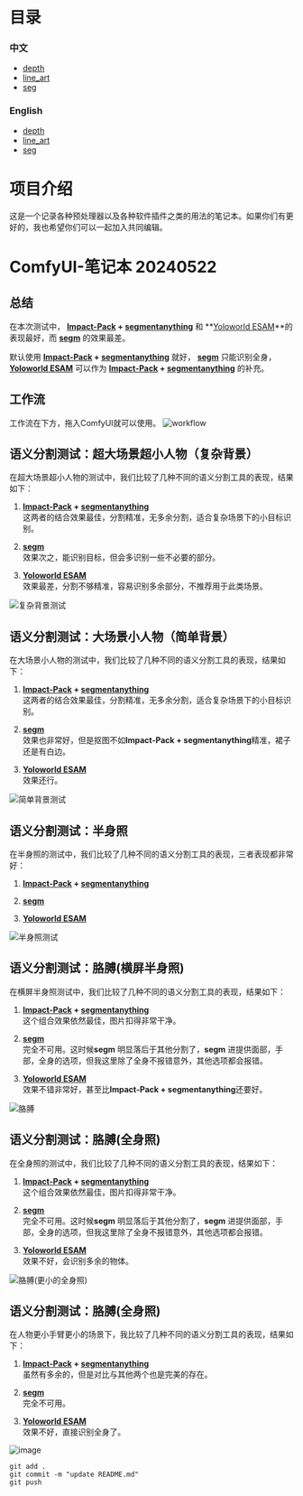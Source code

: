 # 目录
### 中文
- [depth](zh/depth.zh.md)
- [line_art](zh/line_art.zh.md)
- [seg](zh/seg.zh.md)

### English
- [depth](en/depth.zh.md)
- [line_art](en/line_art.zh.md)
- [seg](en/seg.zh.md)

# 项目介绍
这是一个记录各种预处理器以及各种软件插件之类的用法的笔记本。如果你们有更好的，我也希望你们可以一起加入共同编辑。

# ComfyUI-笔记本 20240522

## 总结
在本次测试中，  **[Impact-Pack](https://github.com/ltdrdata/ComfyUI-Impact-Pack) + [segmentanything](https://github.com/storyicon/comfyui_segment_anything)**  和  **[Yoloworld ESAM](https://github.com/ZHO-ZHO-ZHO/ComfyUI-YoloWorld-EfficientSAM)**的表现最好，而  **[segm](https://github.com/ltdrdata/ComfyUI-Impact-Pack)**  的效果最差。

默认使用  **[Impact-Pack](https://github.com/ltdrdata/ComfyUI-Impact-Pack) + [segmentanything](https://github.com/storyicon/comfyui_segment_anything)**  就好，  **[segm](https://github.com/ltdrdata/ComfyUI-Impact-Pack)**  只能识别全身，  **[Yoloworld ESAM](https://github.com/ZHO-ZHO-ZHO/ComfyUI-YoloWorld-EfficientSAM)**  可以作为  **[Impact-Pack](https://github.com/ltdrdata/ComfyUI-Impact-Pack) + [segmentanything](https://github.com/storyicon/comfyui_segment_anything)**  的补充。

## 工作流
工作流在下方，拖入ComfyUI就可以使用。
![workflow](https://github.com/baicai99/ComfyUI-NoteBook/assets/101706274/92a66bc6-5d29-45ff-b5db-79de57e317cd)

## 语义分割测试：超大场景超小人物（复杂背景）

在超大场景超小人物的测试中，我们比较了几种不同的语义分割工具的表现，结果如下：

1. **[Impact-Pack](https://github.com/ltdrdata/ComfyUI-Impact-Pack) + [segmentanything](https://github.com/storyicon/comfyui_segment_anything)**  
   这两者的结合效果最佳，分割精准，无多余分割，适合复杂场景下的小目标识别。

2. **[segm](https://github.com/ltdrdata/ComfyUI-Impact-Pack)**  
   效果次之，能识别目标，但会多识别一些不必要的部分。

3. **[Yoloworld ESAM](https://github.com/ZHO-ZHO-ZHO/ComfyUI-YoloWorld-EfficientSAM)**  
   效果最差，分割不够精准，容易识别多余部分，不推荐用于此类场景。

![复杂背景测试](https://github.com/baicai99/ComfyUI-NoteBook/assets/101706274/5bfa483c-7a50-4aa3-8084-ad69f0dd014a)

## 语义分割测试：大场景小人物（简单背景）

在大场景小人物的测试中，我们比较了几种不同的语义分割工具的表现，结果如下：

1. **[Impact-Pack](https://github.com/ltdrdata/ComfyUI-Impact-Pack) + [segmentanything](https://github.com/storyicon/comfyui_segment_anything)**  
   这两者的结合效果最佳，分割精准，无多余分割，适合复杂场景下的小目标识别。

2. **[segm](https://github.com/ltdrdata/ComfyUI-Impact-Pack)**  
   效果也非常好，但是抠图不如**Impact-Pack + segmentanything**精准，裙子还是有白边。

3. **[Yoloworld ESAM](https://github.com/ZHO-ZHO-ZHO/ComfyUI-YoloWorld-EfficientSAM)**  
   效果还行。

![简单背景测试](https://github.com/baicai99/ComfyUI-NoteBook/assets/101706274/35bb681b-f647-457c-94c2-b4682eddc4f1)

## 语义分割测试：半身照

在半身照的测试中，我们比较了几种不同的语义分割工具的表现，三者表现都非常好：

1. **[Impact-Pack](https://github.com/ltdrdata/ComfyUI-Impact-Pack) + [segmentanything](https://github.com/storyicon/comfyui_segment_anything)**  

2. **[segm](https://github.com/ltdrdata/ComfyUI-Impact-Pack)**  

3. **[Yoloworld ESAM](https://github.com/ZHO-ZHO-ZHO/ComfyUI-YoloWorld-EfficientSAM)**  

![半身照测试](https://github.com/baicai99/ComfyUI-NoteBook/assets/101706274/d67f0559-8bca-4c14-9773-b70cf57b79d1)

## 语义分割测试：胳膊(横屏半身照)

在横屏半身照测试中，我们比较了几种不同的语义分割工具的表现，结果如下：

1. **[Impact-Pack](https://github.com/ltdrdata/ComfyUI-Impact-Pack) + [segmentanything](https://github.com/storyicon/comfyui_segment_anything)**  
   这个组合效果依然最佳，图片扣得非常干净。

2. **[segm](https://github.com/ltdrdata/ComfyUI-Impact-Pack)**  
   完全不可用。这时候**segm** 明显落后于其他分割了，**segm** 进提供面部，手部，全身的选项，但我这里除了全身不报错意外，其他选项都会报错。

3. **[Yoloworld ESAM](https://github.com/ZHO-ZHO-ZHO/ComfyUI-YoloWorld-EfficientSAM)**  
   效果不错非常好，甚至比**Impact-Pack + segmentanything**还要好。
     
![胳膊](https://github.com/baicai99/ComfyUI-NoteBook/assets/101706274/d3bc41c3-ef8a-4922-ad62-08af65b53d47)

## 语义分割测试：胳膊(全身照)

在全身照的测试中，我们比较了几种不同的语义分割工具的表现，结果如下：

1. **[Impact-Pack](https://github.com/ltdrdata/ComfyUI-Impact-Pack) + [segmentanything](https://github.com/storyicon/comfyui_segment_anything)**  
   这个组合效果依然最佳，图片扣得非常干净。

2. **[segm](https://github.com/ltdrdata/ComfyUI-Impact-Pack)**  
   完全不可用。这时候**segm** 明显落后于其他分割了，**segm** 进提供面部，手部，全身的选项，但我这里除了全身不报错意外，其他选项都会报错。

3. **[Yoloworld ESAM](https://github.com/ZHO-ZHO-ZHO/ComfyUI-YoloWorld-EfficientSAM)**  
   效果不好，会识别多余的物体。
     
![胳膊(更小的全身照)](https://github.com/baicai99/ComfyUI-NoteBook/assets/101706274/7a3eda69-5bf1-4c3e-99eb-af9605f95e66)

## 语义分割测试：胳膊(全身照)

在人物更小手臂更小的场景下，我比较了几种不同的语义分割工具的表现，结果如下：

1. **[Impact-Pack](https://github.com/ltdrdata/ComfyUI-Impact-Pack) + [segmentanything](https://github.com/storyicon/comfyui_segment_anything)**  
   虽然有多余的，但是对比与其他两个也是完美的存在。

2. **[segm](https://github.com/ltdrdata/ComfyUI-Impact-Pack)**  
   完全不可用。

3. **[Yoloworld ESAM](https://github.com/ZHO-ZHO-ZHO/ComfyUI-YoloWorld-EfficientSAM)**  
   效果不好，直接识别全身了。
     
![image](https://github.com/baicai99/ComfyUI-NoteBook/assets/101706274/dda4205e-cb60-4d50-a5b0-66261a515d78)




```git add .```  
```git commit -m "update README.md"```  
```git push```  